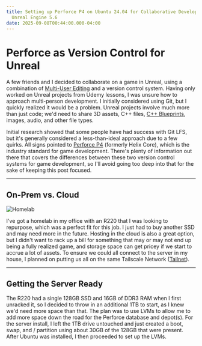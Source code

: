 ```yaml
---
title: Setting up Perforce P4 on Ubuntu 24.04 for Collaborative Development in
  Unreal Engine 5.6
date: 2025-09-08T00:44:00.000-04:00
---
```

# Perforce as Version Control for Unreal

A few friends and I decided to collaborate on a game in Unreal, using a combination of [Multi-User Editing](https://dev.epicgames.com/documentation/en-us/unreal-engine/getting-started-with-multi-user-editing-in-unreal-engine) and a version control system. Having only worked on Unreal projects from Udemy lessons, I was unsure how to approach multi-person development. I initially considered using Git, but I quickly realized it would be a problem. Unreal projects involve much more than just code; we'd need to share 3D assets, C++ files, [C++ Blueprints](https://dev.epicgames.com/documentation/en-us/unreal-engine/cpp-and-blueprints-example), images, audio, and other file types.

Initial research showed that some people have had success with Git LFS, but it's generally considered a less-than-ideal approach due to a few quirks. All signs pointed to [Perforce P4](https://www.perforce.com/products/helix-core) (formerly Helix Core), which is the industry standard for game development. There's plenty of information out there that covers the differences between these two version control systems for game development, so I'll avoid going too deep into that for the sake of keeping this post focused.

- - -

## On-Prem vs. Cloud



![Homelab](/images/uploads/homelab.png "Office Server Rack")

I've got a homelab in my office with an R220 that I was looking to repurpose, which was a perfect fit for this job. I just had to buy another SSD and may need more in the future. Hosting in the cloud is also a great option, but I didn't want to rack up a bill for something that may or may not end up being a fully realized game, and storage space can get pricey if we start to accrue a lot of assets. To ensure we could all connect to the server in my house, I planned on putting us all on the same Tailscale Network ([Tailnet](https://tailscale.com/kb/1136/tailnet)).

- - -

## Getting the Server Ready

The R220 had a single 128GB SSD and 16GB of DDR3 RAM when I first unracked it, so I decided to throw in an additional 1TB to start, as I knew we'd need more space than that. The plan was to use LVMs to allow me to add more space down the road for the Perforce database and depot(s). For the server install, I left the 1TB drive untouched and just created a boot, swap, and / partition using about 30GB of the 128GB that were present. After Ubuntu was installed, I then proceeded to set up the LVMs.
